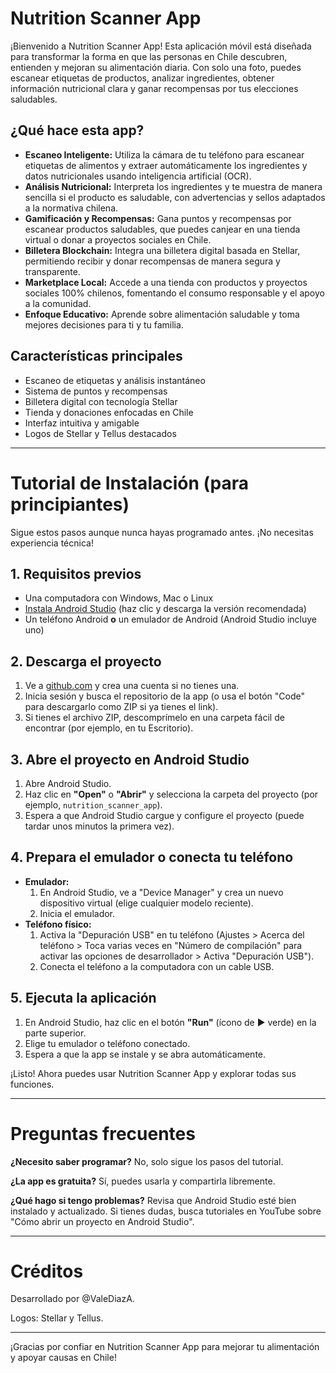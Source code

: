 # Nutrition Scanner App

¡Bienvenido a Nutrition Scanner App! Esta aplicación móvil está diseñada para transformar la forma en que las personas en Chile descubren, entienden y mejoran su alimentación diaria. Con solo una foto, puedes escanear etiquetas de productos, analizar ingredientes, obtener información nutricional clara y ganar recompensas por tus elecciones saludables.

## ¿Qué hace esta app?

- **Escaneo Inteligente:** Utiliza la cámara de tu teléfono para escanear etiquetas de alimentos y extraer automáticamente los ingredientes y datos nutricionales usando inteligencia artificial (OCR).
- **Análisis Nutricional:** Interpreta los ingredientes y te muestra de manera sencilla si el producto es saludable, con advertencias y sellos adaptados a la normativa chilena.
- **Gamificación y Recompensas:** Gana puntos y recompensas por escanear productos saludables, que puedes canjear en una tienda virtual o donar a proyectos sociales en Chile.
- **Billetera Blockchain:** Integra una billetera digital basada en Stellar, permitiendo recibir y donar recompensas de manera segura y transparente.
- **Marketplace Local:** Accede a una tienda con productos y proyectos sociales 100% chilenos, fomentando el consumo responsable y el apoyo a la comunidad.
- **Enfoque Educativo:** Aprende sobre alimentación saludable y toma mejores decisiones para ti y tu familia.

## Características principales

- Escaneo de etiquetas y análisis instantáneo
- Sistema de puntos y recompensas
- Billetera digital con tecnología Stellar
- Tienda y donaciones enfocadas en Chile
- Interfaz intuitiva y amigable
- Logos de Stellar y Tellus destacados

---

# Tutorial de Instalación (para principiantes)

Sigue estos pasos aunque nunca hayas programado antes. ¡No necesitas experiencia técnica!

## 1. Requisitos previos

- Una computadora con Windows, Mac o Linux
- [Instala Android Studio](https://developer.android.com/studio) (haz clic y descarga la versión recomendada)
- Un teléfono Android **o** un emulador de Android (Android Studio incluye uno)

## 2. Descarga el proyecto

1. Ve a [github.com](https://github.com) y crea una cuenta si no tienes una.
2. Inicia sesión y busca el repositorio de la app (o usa el botón "Code" para descargarlo como ZIP si ya tienes el link).
3. Si tienes el archivo ZIP, descomprímelo en una carpeta fácil de encontrar (por ejemplo, en tu Escritorio).

## 3. Abre el proyecto en Android Studio

1. Abre Android Studio.
2. Haz clic en **"Open"** o **"Abrir"** y selecciona la carpeta del proyecto (por ejemplo, `nutrition_scanner_app`).
3. Espera a que Android Studio cargue y configure el proyecto (puede tardar unos minutos la primera vez).

## 4. Prepara el emulador o conecta tu teléfono

- **Emulador:**
	1. En Android Studio, ve a "Device Manager" y crea un nuevo dispositivo virtual (elige cualquier modelo reciente).
	2. Inicia el emulador.
- **Teléfono físico:**
	1. Activa la "Depuración USB" en tu teléfono (Ajustes > Acerca del teléfono > Toca varias veces en "Número de compilación" para activar las opciones de desarrollador > Activa "Depuración USB").
	2. Conecta el teléfono a la computadora con un cable USB.

## 5. Ejecuta la aplicación

1. En Android Studio, haz clic en el botón **"Run"** (ícono de ▶️ verde) en la parte superior.
2. Elige tu emulador o teléfono conectado.
3. Espera a que la app se instale y se abra automáticamente.

¡Listo! Ahora puedes usar Nutrition Scanner App y explorar todas sus funciones.

---

# Preguntas frecuentes

**¿Necesito saber programar?**
No, solo sigue los pasos del tutorial.

**¿La app es gratuita?**
Sí, puedes usarla y compartirla libremente.

**¿Qué hago si tengo problemas?**
Revisa que Android Studio esté bien instalado y actualizado. Si tienes dudas, busca tutoriales en YouTube sobre "Cómo abrir un proyecto en Android Studio".

---

# Créditos

Desarrollado por @ValeDiazA.

Logos: Stellar y Tellus.

---

¡Gracias por confiar en Nutrition Scanner App para mejorar tu alimentación y apoyar causas en Chile!
